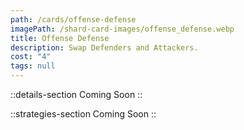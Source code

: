 ```yaml
---
path: /cards/offense-defense
imagePath: /shard-card-images/offense_defense.webp
title: Offense Defense
description: Swap Defenders and Attackers.
cost: "4"
tags: null
---
```


::details-section
Coming Soon
::

::strategies-section
Coming Soon
::
